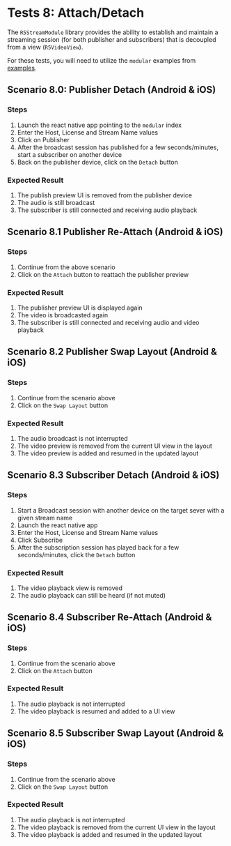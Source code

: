 # Tests 8: Attach/Detach

The `R5StreamModule` library provides the ability to establish and maintain a streaming session (for both publisher and subscribers) that is decoupled from a view (`R5VideoView`).

For these tests, you will need to utilize the `modular` examples from [examples](..examples).

## Scenario 8.0: Publisher Detach (Android & iOS)

### Steps

1. Launch the react native app pointing to the `modular` index
2. Enter the Host, License and Stream Name values
3. Click on Publisher
6. After the broadcast session has published for a few seconds/minutes, start a subscriber on another device
5. Back on the publisher device, click on the `Detach` button

### Expected Result

1. The publish preview UI is removed from the publisher device
2. The audio is still broadcast
3. The subscriber is still connected and receiving audio playback

## Scenario 8.1 Publisher Re-Attach (Android & iOS)

### Steps

1. Continue from the above scenario
3. Click on the `Attach` button to reattach the publisher preview

### Expected Result

1. The publisher preview UI is displayed again
2. The video is broadcasted again
3. The subscriber is still connected and receiving audio and video playback

## Scenario 8.2 Publisher Swap Layout (Android & iOS)

### Steps

1. Continue from the scenario above
2. Click on the `Swap Layout` button

### Expected Result

1. The audio broadcast is not interrupted
2. The video preview is removed from the current UI view in the layout
3. The video preview is added and resumed in the updated layout

## Scenario 8.3 Subscriber Detach (Android & iOS)

### Steps

1. Start a Broadcast session with another device on the target sever with a given stream name
2. Launch the react native app
3. Enter the Host, License and Stream Name values
4. Click Subscribe
6. After the subscription session has played back for a few seconds/minutes, click the `Detach` button

### Expected Result

1. The video playback view is removed
2. The audio playback can still be heard (if not muted)

## Scenario 8.4 Subscriber Re-Attach (Android & iOS)

### Steps

1. Continue from the scenario above
2. Click on the `Attach` button

### Expected Result

1. The audio playback is not interrupted
2. The video playback is resumed and added to a UI view

## Scenario 8.5 Subscriber Swap Layout (Android & iOS)

### Steps

1. Continue from the scenario above
2. Click on the `Swap Layout` button

### Expected Result

1. The audio playback is not interrupted
2. The video playback is removed from the current UI view in the layout
3. The video playback is added and resumed in the updated layout
